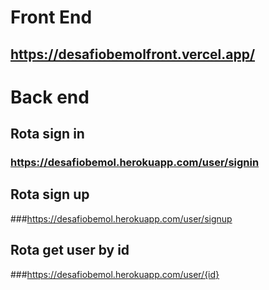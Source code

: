 # Front End
## https://desafiobemolfront.vercel.app/

# Back end

## Rota sign in
### https://desafiobemol.herokuapp.com/user/signin

## Rota sign up
###https://desafiobemol.herokuapp.com/user/signup

## Rota get user by id
###https://desafiobemol.herokuapp.com/user/{id}

